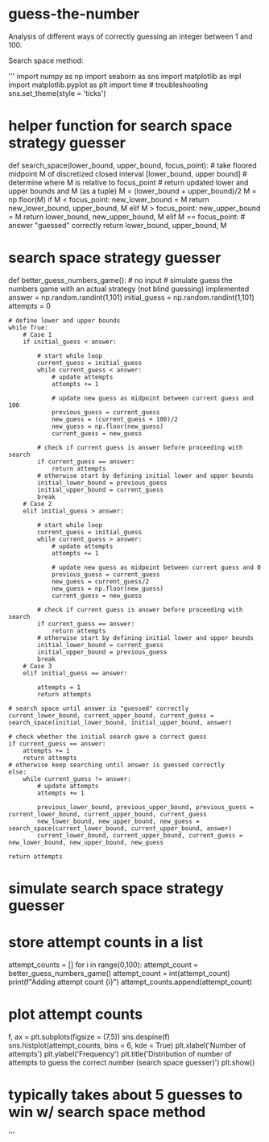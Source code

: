 # guess-the-number
Analysis of different ways of correctly guessing an integer between 1 and 100.

Search space method:

'''
import numpy as np
import seaborn as sns
import matplotlib as mpl
import matplotlib.pyplot as plt
import time # troubleshooting
sns.set_theme(style = 'ticks')

# helper function for search space strategy guesser
def search_space(lower_bound, upper_bound, focus_point):
    # take floored midpoint M of discretized closed interval [lower_bound, upper bound]
    # determine where M is relative to focus_point
    # return updated lower and upper bounds and M (as a tuple)
    M = (lower_bound + upper_bound)/2
    M = np.floor(M)
    if M < focus_point:
        new_lower_bound = M
        return new_lower_bound, upper_bound, M
    elif M > focus_point:
        new_upper_bound = M
        return lower_bound, new_upper_bound, M
    elif M == focus_point: # answer "guessed" correctly
        return lower_bound, upper_bound, M

# search space strategy guesser
def better_guess_numbers_game():
    # no input
    # simulate guess the numbers game with an actual strategy (not blind guessing) implemented
    answer = np.random.randint(1,101)
    initial_guess = np.random.randint(1,101)
    attempts = 0
    
    # define lower and upper bounds
    while True:
        # Case 1
        if initial_guess < answer:

            # start while loop
            current_guess = initial_guess
            while current_guess < answer:
                # update attempts
                attempts += 1

                # update new guess as midpoint between current guess and 100
                previous_guess = current_guess
                new_guess = (current_guess + 100)/2
                new_guess = np.floor(new_guess)
                current_guess = new_guess
        
            # check if current guess is answer before proceeding with search
            if current_guess == answer:
                return attempts
            # otherwise start by defining initial lower and upper bounds
            initial_lower_bound = previous_guess
            initial_upper_bound = current_guess
            break 
        # Case 2
        elif initial_guess > answer:
    
            # start while loop
            current_guess = initial_guess
            while current_guess > answer:
                # update attempts
                attempts += 1
        
                # update new guess as midpoint between current guess and 0
                previous_guess = current_guess
                new_guess = current_guess/2
                new_guess = np.floor(new_guess)
                current_guess = new_guess
        
            # check if current guess is answer before proceeding with search
            if current_guess == answer:
                return attempts
            # otherwise start by defining initial lower and upper bounds
            initial_lower_bound = current_guess
            initial_upper_bound = previous_guess
            break
        # Case 3
        elif initial_guess == answer:

            attempts = 1
            return attempts
        
    # search space until answer is "guessed" correctly
    current_lower_bound, current_upper_bound, current_guess = search_space(initial_lower_bound, initial_upper_bound, answer)

    # check whether the initial search gave a correct guess
    if current_guess == answer:
        attempts += 1
        return attempts
    # otherwise keep searching until answer is guessed correctly
    else:
        while current_guess != answer:
            # update attempts
            attempts += 1

            previous_lower_bound, previous_upper_bound, previous_guess = current_lower_bound, current_upper_bound, current_guess
            new_lower_bound, new_upper_bound, new_guess = search_space(current_lower_bound, current_upper_bound, answer)
            current_lower_bound, current_upper_bound, current_guess = new_lower_bound, new_upper_bound, new_guess
     
    return attempts
    
# simulate search space strategy guesser
# store attempt counts in a list
attempt_counts = []
for i in range(0,100):
    attempt_count = better_guess_numbers_game()
    attempt_count = int(attempt_count)
    print(f"Adding attempt count {i}")
    attempt_counts.append(attempt_count)
    
# plot attempt counts
f, ax = plt.subplots(figsize = (7,5))
sns.despine(f)
sns.histplot(attempt_counts, bins = 6, kde = True)
plt.xlabel('Number of attempts')
plt.ylabel('Frequency')
plt.title('Distribution of number of attempts to guess the correct number (search space guesser)')
plt.show()

# typically takes about 5 guesses to win w/ search space method
'''
